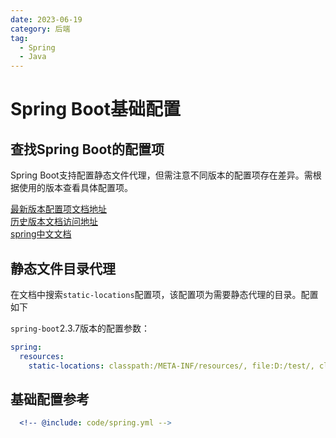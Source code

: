 ```yaml
---
date: 2023-06-19
category: 后端
tag:
  - Spring
  - Java
---
```


# Spring Boot基础配置

## 查找Spring Boot的配置项

Spring Boot支持配置静态文件代理，但需注意不同版本的配置项存在差异。需根据使用的版本查看具体配置项。

[最新版本配置项文档地址](https://docs.spring.io/spring-boot/docs/current/reference/html/application-properties.html#appendix.application-properties)  
[历史版本文档访问地址](https://docs.spring.io/spring-boot/docs/)  
[spring中文文档](https://springdoc.cn/)  

## 静态文件目录代理

在文档中搜索`static-locations`配置项，该配置项为需要静态代理的目录。配置如下

`spring-boot`2.3.7版本的配置参数：

```yaml
spring:
  resources:
    static-locations: classpath:/META-INF/resources/, file:D:/test/, classpath:/resources/, classpath:/static/, classpath:/public/ classpath:templates/
```

## 基础配置参考

```yaml
  <!-- @include: code/spring.yml -->
```
